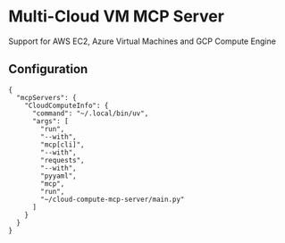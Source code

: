 # Multi-Cloud VM MCP Server

Support for AWS EC2, Azure Virtual Machines and GCP Compute Engine

## Configuration

```
{
  "mcpServers": {
    "CloudComputeInfo": {
      "command": "~/.local/bin/uv",
      "args": [
        "run",
        "--with",
        "mcp[cli]",
        "--with",
        "requests",
        "--with",
        "pyyaml",
        "mcp",
        "run",
        "~/cloud-compute-mcp-server/main.py"
      ]
    }
  }
}
```